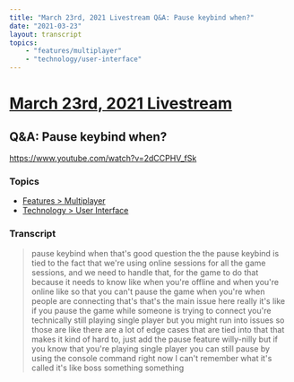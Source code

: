 ```yaml
---
title: "March 23rd, 2021 Livestream Q&A: Pause keybind when?"
date: "2021-03-23"
layout: transcript
topics:
    - "features/multiplayer"
    - "technology/user-interface"
---
```

# [March 23rd, 2021 Livestream](../2021-03-23.md)
## Q&A: Pause keybind when?
https://www.youtube.com/watch?v=2dCCPHV_fSk

### Topics
* [Features > Multiplayer](../topics/features/multiplayer.md)
* [Technology > User Interface](../topics/technology/user-interface.md)

### Transcript

> pause keybind when that's good question the the pause keybind is tied to the fact that we're using online sessions for all the game sessions, and we need to handle that, for the game to do that because it needs to know like when you're offline and when you're online like so that you can't pause the game when you're when people are connecting that's that's the main issue here really it's like if you pause the game while someone is trying to connect you're technically still playing single player but you might run into issues so those are like there are a lot of edge cases that are tied into that that makes it kind of hard to, just add the pause feature willy-nilly but if you know that you're playing single player you can still pause by using the console command right now I can't remember what it's called it's like boss something something
